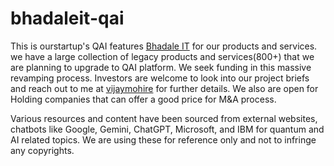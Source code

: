 # bhadaleit-qai
This is ourstartup's QAI features [Bhadale IT](https://bhadaleit.com) for our products and services. we have a large collection of legacy products and services(800+) that we are planning to upgrade to QAI platform. We seek funding in this massive revamping process. Investors are welcome to look into our project briefs and reach out to me at [vijaymohire](vijaymohire@gmail.com) for further details. We also are open for Holding companies that can offer a good price for M&A process. 

Various resources and content have been sourced from external websites, chatbots like Google, Gemini, ChatGPT, Microsoft, and IBM for quantum and AI related topics. We are using these for reference only and not to infringe any copyrights.  
